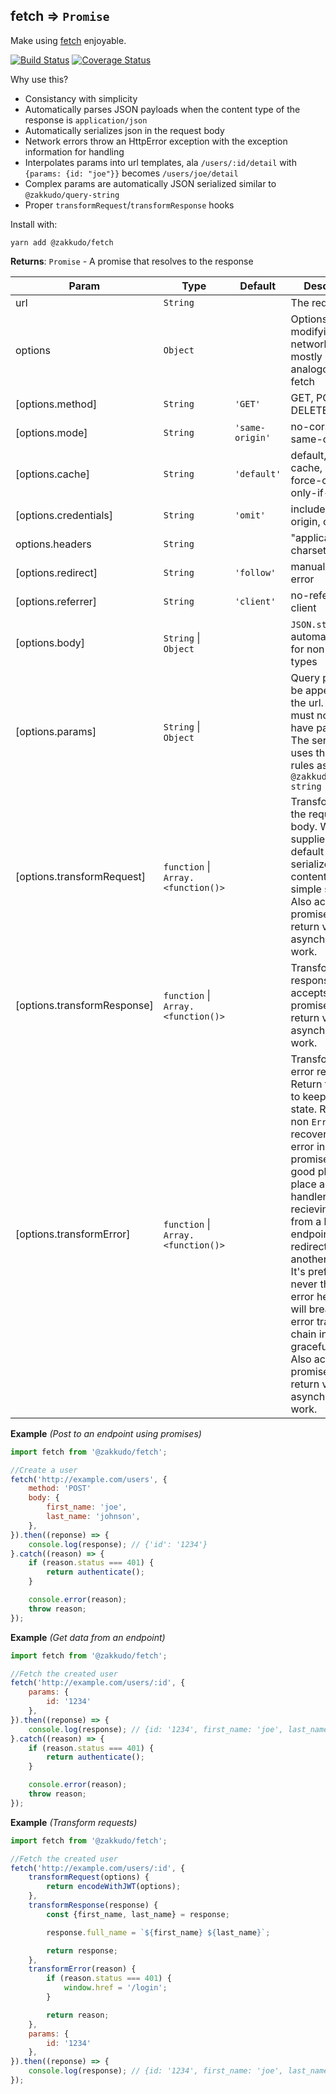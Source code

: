 <a name="module_fetch"></a>

## fetch ⇒ <code>Promise</code>
Make using [fetch](https://developer.mozilla.org/en-US/docs/Web/API/Fetch_API/Using_Fetch) enjoyable.

[![Build Status](https://travis-ci.org/zakkudo/fetch.svg?branch=master)](https://travis-ci.org/zakkudo/fetch)
[![Coverage Status](https://coveralls.io/repos/github/zakkudo/fetch/badge.svg?branch=master)](https://coveralls.io/github/zakkudo/fetch?branch=master)

Why use this?

- Consistancy with simplicity
- Automatically parses JSON payloads when the content type of the response is `application/json`
- Automatically serializes json in the request body
- Network errors throw an HttpError exception with the exception information for handling
- Interpolates params into url templates, ala `/users/:id/detail` with
  `{params: {id: "joe"}}` becomes `/users/joe/detail`
- Complex params are automatically JSON serialized similar to `@zakkudo/query-string`
- Proper `transformRequest`/`transformResponse` hooks

Install with:

```console
yarn add @zakkudo/fetch
```

**Returns**: <code>Promise</code> - A promise that resolves to the response  

| Param | Type | Default | Description |
| --- | --- | --- | --- |
| url | <code>String</code> |  | The request url |
| options | <code>Object</code> |  | Options modifying the network call, mostly analogous to fetch |
| [options.method] | <code>String</code> | <code>&#x27;GET&#x27;</code> | GET, POST, PUT, DELETE, etc. |
| [options.mode] | <code>String</code> | <code>&#x27;same-origin&#x27;</code> | no-cors, cors, same-origin |
| [options.cache] | <code>String</code> | <code>&#x27;default&#x27;</code> | default, no-cache, reload, force-cache, only-if-cached |
| [options.credentials] | <code>String</code> | <code>&#x27;omit&#x27;</code> | include, same-origin, omit |
| options.headers | <code>String</code> |  | "application/json; charset=utf-8". |
| [options.redirect] | <code>String</code> | <code>&#x27;follow&#x27;</code> | manual, follow, error |
| [options.referrer] | <code>String</code> | <code>&#x27;client&#x27;</code> | no-referrer, client |
| [options.body] | <code>String</code> \| <code>Object</code> |  | `JSON.stringify` is automatically run for non-string types |
| [options.params] | <code>String</code> \| <code>Object</code> |  | Query params to be appended to the url. The url must not already have params.  The serialization uses the same rules as used by `@zakkudo/query-string` |
| [options.transformRequest] | <code>function</code> \| <code>Array.&lt;function()&gt;</code> |  | Transforms for the request body. When not supplied, it by default json serializes the contents if not a simple string. Also accepts promises as return values for asynchronous work. |
| [options.transformResponse] | <code>function</code> \| <code>Array.&lt;function()&gt;</code> |  | Transform the response.  Also accepts promises as return values for asynchronous work. |
| [options.transformError] | <code>function</code> \| <code>Array.&lt;function()&gt;</code> |  | Transform the error response. Return the error to keep the error state.  Return a non `Error` to recover from the error in the promise chain.  A good place to place a login handler when recieving a `401` from a backend endpoint or redirect to another page. It's preferable to never throw an error here which will break the error transform chain in a non-graceful way. Also accepts promises as return values for asynchronous work. |

**Example** *(Post to an endpoint using promises)*  
```js
import fetch from '@zakkudo/fetch';

//Create a user
fetch('http://example.com/users', {
    method: 'POST'
    body: {
        first_name: 'joe',
        last_name: 'johnson',
    },
}).then((reponse) => {
    console.log(response); // {'id': '1234'}
}.catch((reason) => {
    if (reason.status === 401) {
        return authenticate();
    }

    console.error(reason);
    throw reason;
});
```
**Example** *(Get data from an endpoint)*  
```js
import fetch from '@zakkudo/fetch';

//Fetch the created user
fetch('http://example.com/users/:id', {
    params: {
        id: '1234'
    },
}).then((reponse) => {
    console.log(response); // {id: '1234', first_name: 'joe', last_name: 'johnson'}
}.catch((reason) => {
    if (reason.status === 401) {
        return authenticate();
    }

    console.error(reason);
    throw reason;
});
```
**Example** *(Transform requests)*  
```js
import fetch from '@zakkudo/fetch';

//Fetch the created user
fetch('http://example.com/users/:id', {
    transformRequest(options) {
        return encodeWithJWT(options);
    },
    transformResponse(response) {
        const {first_name, last_name} = response;

        response.full_name = `${first_name} ${last_name}`;

        return response;
    },
    transformError(reason) {
        if (reason.status === 401) {
            window.href = '/login';
        }

        return reason;
    },
    params: {
        id: '1234'
    },
}).then((reponse) => {
    console.log(response); // {id: '1234', first_name: 'joe', last_name: 'johnson', full_name': 'joe johnson'}
});
```
